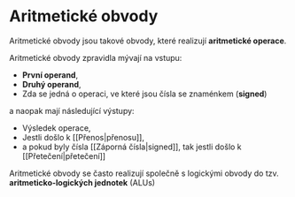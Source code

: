 # Aritmetické obvody
Aritmetické obvody jsou takové obvody, které realizují **aritmetické operace**.

Aritmetické obvody zpravidla mývají na vstupu:
- **První operand**,
- **Druhý operand**,
- Zda se jedná o operaci, ve které jsou čísla se znaménkem (**signed**)

a naopak mají následující výstupy:
- Výsledek operace,
- Jestli došlo k [[Přenos|přenosu]],
- a pokud byly čísla [[Záporná čísla|signed]], tak jestli došlo k [[Přetečení|přetečení]]

Aritmetické obvody se často realizují společně s logickými obvody do tzv. **aritmeticko-logických jednotek** (ALUs)